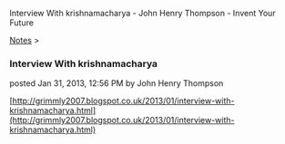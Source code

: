 Interview With krishnamacharya - John Henry Thompson - Invent Your Future   
    

[Notes](../notes.md)‎ > ‎

### Interview With krishnamacharya

posted Jan 31, 2013, 12:56 PM by John Henry Thompson

[http://grimmly2007.blogspot.co.uk/2013/01/interview-with-krishnamacharya.html](http://grimmly2007.blogspot.co.uk/2013/01/interview-with-krishnamacharya.html)  

